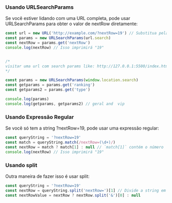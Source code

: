 ### Usando URLSearchParams

Se você estiver lidando com uma URL completa, pode usar URLSearchParams para obter o valor de nextRow diretamente:

```js
const url = new URL('http://example.com/?nextRow=19') // Substitua pela sua URL
const params = new URLSearchParams(url.search)
const nextRow = params.get('nextRow')
console.log(nextRow) // Isso imprimirá "19"


/* 
visitar uma url com search params like: http://127.0.0.1:5500/index.html?ranking=geral&type=vip
*/

const params = new URLSearchParams(window.location.search)
const getparams = params.get('ranking')
const getparams2 = params.get('type')

console.log(params)
console.log(getparams, getparams2) // geral and  vip


```

### Usando Expressão Regular

Se você só tem a string ?nextRow=19, pode usar uma expressão regular:

```js
const queryString = '?nextRow=19'
const match = queryString.match(/nextRow=(\d+)/)
const nextRow = match ? match[1] : null // `match[1]` contém o número
console.log(nextRow) // Isso imprimirá "19"
```

### Usando split

Outra maneira de fazer isso é usar split:

```js
const queryString = '?nextRow=19'
const nextRow = queryString.split('nextRow=')[1] // Divide a string em torno de 'nextRow='
const nextRowValue = nextRow ? nextRow.split('&')[0] : null
```
